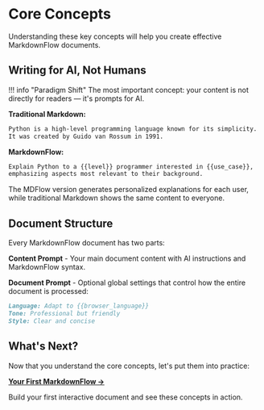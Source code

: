 # Core Concepts

Understanding these key concepts will help you create effective MarkdownFlow documents.

## Writing for AI, Not Humans

!!! info "Paradigm Shift"
    The most important concept: your content is not directly for readers — it's prompts for AI.

**Traditional Markdown:**

```markdown
Python is a high-level programming language known for its simplicity.
It was created by Guido van Rossum in 1991.
```

**MarkdownFlow:**

```markdown
Explain Python to a {{level}} programmer interested in {{use_case}},
emphasizing aspects most relevant to their background.
```

The MDFlow version generates personalized explanations for each user, while traditional Markdown shows the same content to everyone.

## Document Structure

Every MarkdownFlow document has two parts:

**Content Prompt** - Your main document content with AI instructions and MarkdownFlow syntax.

**Document Prompt** - Optional global settings that control how the entire document is processed:

```markdown
Language: Adapt to {{browser_language}}
Tone: Professional but friendly
Style: Clear and concise
```

## What's Next?

Now that you understand the core concepts, let's put them into practice:

**[Your First MarkdownFlow →](first-mdflow.md)**

Build your first interactive document and see these concepts in action.
